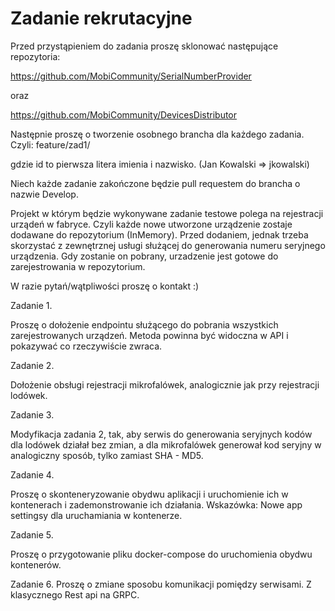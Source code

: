 # Zadanie rekrutacyjne

Przed przystąpieniem do zadania proszę sklonować następujące repozytoria:

https://github.com/MobiCommunity/SerialNumberProvider

oraz

https://github.com/MobiCommunity/DevicesDistributor


Następnie proszę o tworzenie osobnego brancha dla każdego zadania. Czyli: 
feature/zad1/<id>

gdzie id to pierwsza litera imienia i nazwisko. (Jan Kowalski => jkowalski)

Niech każde zadanie zakończone będzie pull requestem do brancha o nazwie Develop.

Projekt w którym będzie wykonywane zadanie testowe polega na rejestracji urządeń w fabryce. Czyli każde nowe utworzone urządzenie zostaje dodawane do repozytorium (InMemory). Przed dodaniem, jednak trzeba skorzystać z zewnętrznej usługi służącej do generowania numeru seryjnego urządzenia. Gdy zostanie on pobrany, urzadzenie jest gotowe do zarejestrowania w repozytorium.

W razie pytań/wątpliwości proszę o kontakt :) 

Zadanie 1.

Proszę o dołożenie endpointu służącego do pobrania wszystkich zarejestrowanych urządzeń. Metoda powinna być widoczna w API i pokazywać co rzeczywiście zwraca.

Zadanie 2.

Dołożenie obsługi rejestracji mikrofalówek, analogicznie jak przy rejestracji lodówek.

Zadanie 3. 

Modyfikacja zadania 2, tak, aby serwis do generowania seryjnych kodów dla lodówek działał bez zmian, a dla mikrofalówek generował kod seryjny w analogiczny sposób, tylko zamiast SHA - MD5. 

Zadanie 4.

Proszę o skonteneryzowanie obydwu aplikacji i uruchomienie ich w kontenerach i zademonstrowanie ich działania.
Wskazówka: Nowe app settingsy dla uruchamiania w kontenerze.

Zadanie 5. 

Proszę o przygotowanie pliku docker-compose do uruchomienia obydwu kontenerów.

Zadanie 6. Proszę o zmiane sposobu komunikacji pomiędzy serwisami. Z klasycznego Rest api na GRPC.
